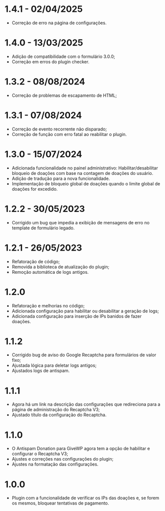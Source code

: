 # 1.4.1 - 02/04/2025
* Correção de erro na página de configurações.

# 1.4.0 - 13/03/2025
* Adição de compatibilidade com o formulário 3.0.0;
* Correção em erros do plugin checker.

# 1.3.2 - 08/08/2024
* Correção de problemas de escapamento de HTML;

# 1.3.1 - 07/08/2024
* Correção de evento recorrente não disparado;
* Correção de função com erro fatal ao reabilitar o plugin.

# 1.3.0 - 15/07/2024
* Adicionada funcionalidade no painel administrativo: Habilitar/desabilitar bloqueio de doações com base na contagem de doações do usuário.
* Adição de tradução para a nova funcionalidade.
* Implementação de bloqueio global de doações quando o limite global de doações for excedido.

# 1.2.2 - 30/05/2023
* Corrigido um bug que impedia a exibição de mensagens de erro no template de formulário legado.

# 1.2.1 - 26/05/2023
* Refatoração de código;
* Removida a biblioteca de atualização do plugin;
* Remoção automática de logs antigos.

# 1.2.0
* Refatoração e melhorias no código;
* Adicionada configuração para habilitar ou desabilitar a geração de logs;
* Adicionada configuração para inserção de IPs banidos de fazer doações.

# 1.1.2
* Corrigido bug de aviso do Google Recaptcha para formulários de valor fixo;
* Ajustada lógica para deletar logs antigos;
* Ajustados logs de antispam.

# 1.1.1
* Agora há um link na descrição das configurações que redireciona para a página de administração do Recaptcha V3;
* Ajustado título da configuração do Recaptcha.

# 1.1.0
* O Antispam Donation para GiveWP agora tem a opção de habilitar e configurar o Recaptcha V3;
* Ajustes e correções nas configurações do plugin;
* Ajustes na formatação das configurações.

# 1.0.0
* Plugin com a funcionalidade de verificar os IPs das doações e, se forem os mesmos, bloquear tentativas de pagamento.
